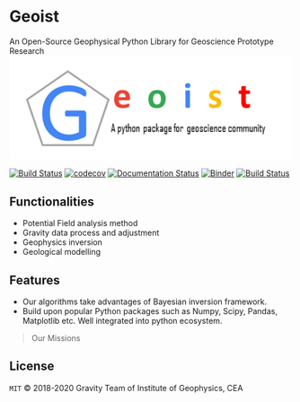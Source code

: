 # Geoist  
An Open-Source Geophysical Python Library for Geoscience Prototype Research
![alt text][logo]

[logo]: ./geoist.png "Geoist"

[![Build Status](https://travis-ci.org/rular099/geoist.svg?branch=master)](https://travis-ci.org/rular099/geoist)
[![codecov](https://codecov.io/gh/rular099/geoist/branch/master/graph/badge.svg)](https://codecov.io/gh/rular099/geoist)
[![Documentation Status](https://readthedocs.org/projects/pip/badge/?version=latest&style=flat)](https://geoist.readthedocs.io/en/latest/)
[![Binder](https://binder.pangeo.io/badge.svg)](https://binder.pangeo.io/v2/gh/rular099/geoist.git/master)
[![Build Status](https://dev.azure.com/rular099/mygeoist/_apis/build/status/rular099.geoist)](https://dev.azure.com/rular099/mygeoist/_build/latest?definitionId=1)

## Functionalities

* Potential Field analysis method
* Gravity data process and adjustment
* Geophysics inversion
* Geological modelling

## Features

* Our algorithms take advantages of Bayesian inversion framework.
* Build upon popular Python packages such as Numpy, Scipy, Pandas, Matplotlib etc. Well integrated into python ecosystem.

> Our Missions

License
-------

`MIT`  © 2018-2020 Gravity Team of Institute of Geophysics, CEA
